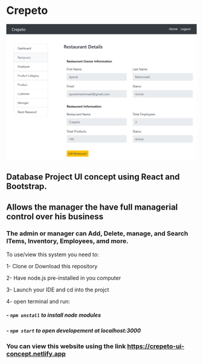 # Crepeto 

![](client/public/crepeto.PNG)

## Database Project UI concept using React and Bootstrap.

## Allows the manager the have full managerial control over his business

### The admin or manager can Add, Delete, manage, and Search ITems, Inventory, Employees, amd more.

To use/view this system you need to:

1- Clone or Download this repository

2- Have node.js pre-installed in you computer

3- Launch your IDE and cd into the projct

4- open terminal and run:

##### - `npm unstall` to install node modules

##### - `npm start` to open developement at localhost:3000

### You can view this website using the link https://crepeto-ui-concept.netlify.app

